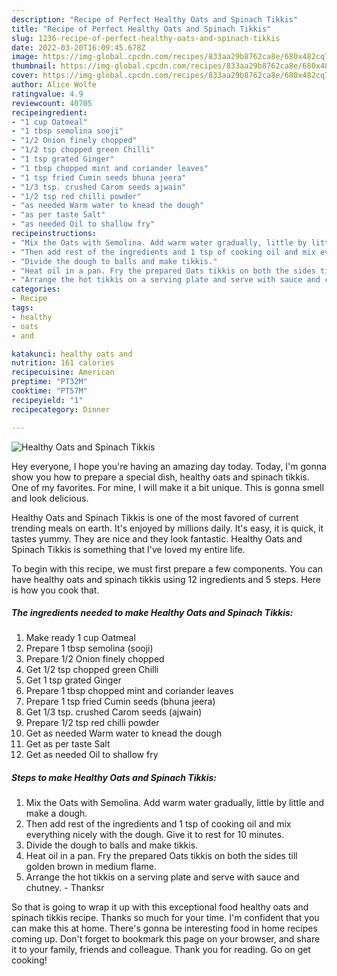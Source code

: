 ```yaml
---
description: "Recipe of Perfect Healthy Oats and Spinach Tikkis"
title: "Recipe of Perfect Healthy Oats and Spinach Tikkis"
slug: 1236-recipe-of-perfect-healthy-oats-and-spinach-tikkis
date: 2022-03-20T16:09:45.678Z
image: https://img-global.cpcdn.com/recipes/833aa29b8762ca8e/680x482cq70/healthy-oats-and-spinach-tikkis-recipe-main-photo.jpg
thumbnail: https://img-global.cpcdn.com/recipes/833aa29b8762ca8e/680x482cq70/healthy-oats-and-spinach-tikkis-recipe-main-photo.jpg
cover: https://img-global.cpcdn.com/recipes/833aa29b8762ca8e/680x482cq70/healthy-oats-and-spinach-tikkis-recipe-main-photo.jpg
author: Alice Wolfe
ratingvalue: 4.9
reviewcount: 40705
recipeingredient:
- "1 cup Oatmeal"
- "1 tbsp semolina sooji"
- "1/2 Onion finely chopped"
- "1/2 tsp chopped green Chilli"
- "1 tsp grated Ginger"
- "1 tbsp chopped mint and coriander leaves"
- "1 tsp fried Cumin seeds bhuna jeera"
- "1/3 tsp. crushed Carom seeds ajwain"
- "1/2 tsp red chilli powder"
- "as needed Warm water to knead the dough"
- "as per taste Salt"
- "as needed Oil to shallow fry"
recipeinstructions:
- "Mix the Oats with Semolina. Add warm water gradually, little by little and make a dough."
- "Then add rest of the ingredients and 1 tsp of cooking oil and mix everything nicely with the dough. Give it to rest for 10 minutes."
- "Divide the dough to balls and make tikkis."
- "Heat oil in a pan. Fry the prepared Oats tikkis on both the sides till golden brown in medium flame."
- "Arrange the hot tikkis on a serving plate and serve with sauce and chutney. Thanksr"
categories:
- Recipe
tags:
- healthy
- oats
- and

katakunci: healthy oats and 
nutrition: 161 calories
recipecuisine: American
preptime: "PT32M"
cooktime: "PT57M"
recipeyield: "1"
recipecategory: Dinner

---
```



![Healthy Oats and Spinach Tikkis](https://img-global.cpcdn.com/recipes/833aa29b8762ca8e/680x482cq70/healthy-oats-and-spinach-tikkis-recipe-main-photo.jpg)

Hey everyone, I hope you're having an amazing day today. Today, I'm gonna show you how to prepare a special dish, healthy oats and spinach tikkis. One of my favorites. For mine, I will make it a bit unique. This is gonna smell and look delicious.

Healthy Oats and Spinach Tikkis is one of the most favored of current trending meals on earth. It's enjoyed by millions daily. It's easy, it is quick, it tastes yummy. They are nice and they look fantastic. Healthy Oats and Spinach Tikkis is something that I've loved my entire life.




To begin with this recipe, we must first prepare a few components. You can have healthy oats and spinach tikkis using 12 ingredients and 5 steps. Here is how you cook that.

<!--inarticleads1-->

##### The ingredients needed to make Healthy Oats and Spinach Tikkis:

1. Make ready 1 cup Oatmeal
1. Prepare 1 tbsp semolina (sooji)
1. Prepare 1/2 Onion finely chopped
1. Get 1/2 tsp chopped green Chilli
1. Get 1 tsp grated Ginger
1. Prepare 1 tbsp chopped mint and coriander leaves
1. Prepare 1 tsp fried Cumin seeds (bhuna jeera)
1. Get 1/3 tsp. crushed Carom seeds (ajwain)
1. Prepare 1/2 tsp red chilli powder
1. Get as needed Warm water to knead the dough
1. Get as per taste Salt
1. Get as needed Oil to shallow fry




<!--inarticleads2-->

##### Steps to make Healthy Oats and Spinach Tikkis:

1. Mix the Oats with Semolina. Add warm water gradually, little by little and make a dough.
1. Then add rest of the ingredients and 1 tsp of cooking oil and mix everything nicely with the dough. Give it to rest for 10 minutes.
1. Divide the dough to balls and make tikkis.
1. Heat oil in a pan. Fry the prepared Oats tikkis on both the sides till golden brown in medium flame.
1. Arrange the hot tikkis on a serving plate and serve with sauce and chutney. - Thanksr




So that is going to wrap it up with this exceptional food healthy oats and spinach tikkis recipe. Thanks so much for your time. I'm confident that you can make this at home. There's gonna be interesting food in home recipes coming up. Don't forget to bookmark this page on your browser, and share it to your family, friends and colleague. Thank you for reading. Go on get cooking!
